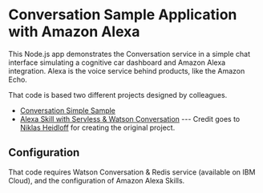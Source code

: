 # Conversation Sample Application with Amazon Alexa

This Node.js app demonstrates the Conversation service in a simple chat interface simulating a cognitive car dashboard and Amazon Alexa integration.
Alexa is the voice service behind products, like the Amazon Echo.

That code is based two different projects designed by colleagues.
* [Conversation Simple Sample](https://github.com/watson-developer-cloud/conversation-simple)
* [Alexa Skill with Servless & Watson Conversation](https://github.com/IBM/alexa-skill-watson-conversation?cm_sp=Developer-_-create-an-alexa-skill-with-serverless-and-a-conversation-_-Get-the-Code) --- Credit goes to [Niklas Heidloff](http://heidloff.net/) for creating the original project.

## Configuration
That code requires Watson Conversation & Redis service (available on IBM Cloud), and the configuration of Amazon Alexa Skills.

